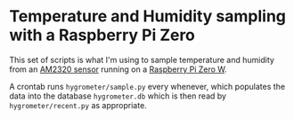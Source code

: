 Temperature and Humidity sampling with a Raspberry Pi Zero
==========================================================

This set of scripts is what I'm using to sample temperature and humidity from
an [AM2320
sensor](https://shop.pimoroni.com/products/digital-temperature-and-humidity-sensor)
running on a [Raspberry Pi Zero
W](https://shop.pimoroni.com/products/raspberry-pi-zero-w).

A crontab runs `hygrometer/sample.py` every whenever, which populates the data
into the database `hygrometer.db` which is then read by `hygrometer/recent.py`
as appropriate.
